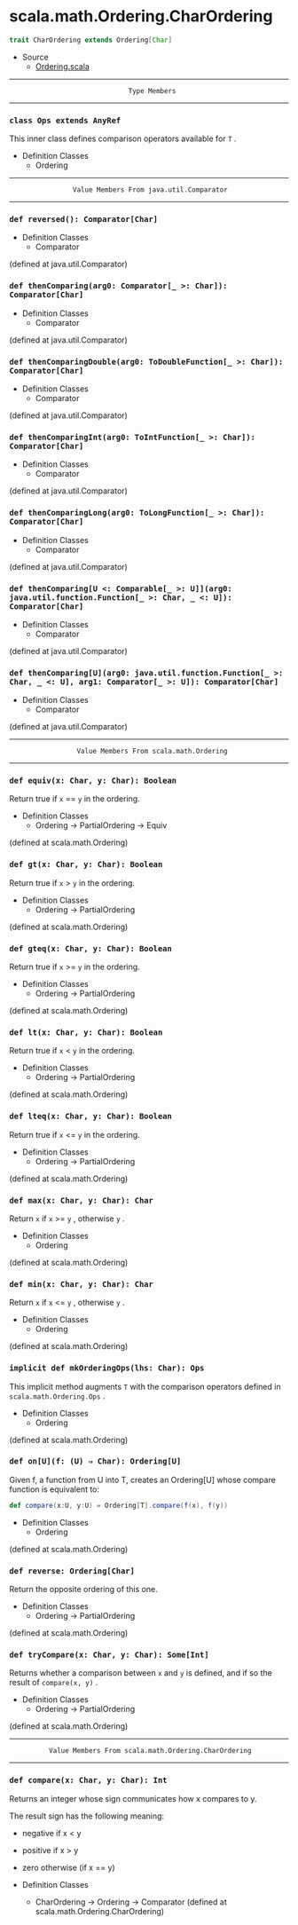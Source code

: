 
#                       scala.math.Ordering.CharOrdering                       #

```scala
trait CharOrdering extends Ordering[Char]
```

* Source
  * [Ordering.scala](https://github.com/scala/scala/tree/6d09a1ba5f/src/library/scala/math/Ordering.scala#L1)


--------------------------------------------------------------------------------
                                  Type Members
--------------------------------------------------------------------------------


### `class Ops extends AnyRef`                                               ###

This inner class defines comparison operators available for `T` .

* Definition Classes
  * Ordering


--------------------------------------------------------------------------------
                    Value Members From java.util.Comparator
--------------------------------------------------------------------------------


### `def reversed(): Comparator[Char]`                                       ###

* Definition Classes
  * Comparator

(defined at java.util.Comparator)


### `def thenComparing(arg0: Comparator[_ >: Char]): Comparator[Char]`       ###

* Definition Classes
  * Comparator

(defined at java.util.Comparator)


### `def thenComparingDouble(arg0: ToDoubleFunction[_ >: Char]): Comparator[Char]` ###

* Definition Classes
  * Comparator

(defined at java.util.Comparator)


### `def thenComparingInt(arg0: ToIntFunction[_ >: Char]): Comparator[Char]` ###

* Definition Classes
  * Comparator

(defined at java.util.Comparator)


### `def thenComparingLong(arg0: ToLongFunction[_ >: Char]): Comparator[Char]` ###

* Definition Classes
  * Comparator

(defined at java.util.Comparator)


### `def thenComparing[U <: Comparable[_ >: U]](arg0: java.util.function.Function[_ >: Char, _ <: U]): Comparator[Char]` ###

* Definition Classes
  * Comparator

(defined at java.util.Comparator)


### `def thenComparing[U](arg0: java.util.function.Function[_ >: Char, _ <: U], arg1: Comparator[_ >: U]): Comparator[Char]` ###

* Definition Classes
  * Comparator

(defined at java.util.Comparator)


--------------------------------------------------------------------------------
                     Value Members From scala.math.Ordering
--------------------------------------------------------------------------------


### `def equiv(x: Char, y: Char): Boolean`                                   ###

Return true if `x` == `y` in the ordering.

* Definition Classes
  * Ordering → PartialOrdering → Equiv

(defined at scala.math.Ordering)


### `def gt(x: Char, y: Char): Boolean`                                      ###

Return true if `x` > `y` in the ordering.

* Definition Classes
  * Ordering → PartialOrdering

(defined at scala.math.Ordering)


### `def gteq(x: Char, y: Char): Boolean`                                    ###

Return true if `x` >= `y` in the ordering.

* Definition Classes
  * Ordering → PartialOrdering

(defined at scala.math.Ordering)


### `def lt(x: Char, y: Char): Boolean`                                      ###

Return true if `x` < `y` in the ordering.

* Definition Classes
  * Ordering → PartialOrdering

(defined at scala.math.Ordering)


### `def lteq(x: Char, y: Char): Boolean`                                    ###

Return true if `x` <= `y` in the ordering.

* Definition Classes
  * Ordering → PartialOrdering

(defined at scala.math.Ordering)


### `def max(x: Char, y: Char): Char`                                        ###

Return `x` if `x` >= `y` , otherwise `y` .

* Definition Classes
  * Ordering

(defined at scala.math.Ordering)


### `def min(x: Char, y: Char): Char`                                        ###

Return `x` if `x` <= `y` , otherwise `y` .

* Definition Classes
  * Ordering

(defined at scala.math.Ordering)


### `implicit def mkOrderingOps(lhs: Char): Ops`                             ###

This implicit method augments `T` with the comparison operators defined in
 `scala.math.Ordering.Ops` .

* Definition Classes
  * Ordering

(defined at scala.math.Ordering)


### `def on[U](f: (U) ⇒ Char): Ordering[U]`                                  ###

Given f, a function from U into T, creates an Ordering[U] whose compare function
is equivalent to:

```scala
def compare(x:U, y:U) = Ordering[T].compare(f(x), f(y))
```

* Definition Classes
  * Ordering

(defined at scala.math.Ordering)


### `def reverse: Ordering[Char]`                                            ###

Return the opposite ordering of this one.

* Definition Classes
  * Ordering → PartialOrdering

(defined at scala.math.Ordering)


### `def tryCompare(x: Char, y: Char): Some[Int]`                            ###

Returns whether a comparison between `x` and `y` is defined, and if so the
result of `compare(x, y)` .

* Definition Classes
  * Ordering → PartialOrdering

(defined at scala.math.Ordering)


--------------------------------------------------------------------------------
              Value Members From scala.math.Ordering.CharOrdering
--------------------------------------------------------------------------------


### `def compare(x: Char, y: Char): Int`                                     ###

Returns an integer whose sign communicates how x compares to y.

The result sign has the following meaning:

* negative if x < y
* positive if x > y
* zero otherwise (if x == y)

* Definition Classes
  * CharOrdering → Ordering → Comparator
(defined at scala.math.Ordering.CharOrdering)
